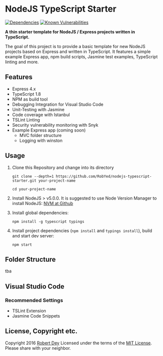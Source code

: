 # NodeJS TypeScript Starter

[![Dependencies](https://david-dm.org/RobYed/nodejs-typescript-starter.svg)](https://david-dm.org/robyed/nodejs-typescript-starter)
[![Known Vulnerabilities](https://snyk.io/test/github/RobYed/nodejs-typescript-starter/badge.svg)](https://snyk.io/test/github/RobYed/nodejs-typescript-starter)

**A thin starter template for NodeJS / Express projects written in TypeScript.**

The goal of this project is to provide a basic template for new NodeJS projects based on Express and written in TypeScript. 
It features a simple example Express app, npm build scripts, Jasmine test examples, TypeScript linting and more.

## Features
* Express 4.x
* TypeScript 1.8
* NPM as build tool
* Debugging Integration for Visual Studio Code
* Unit-Testing with Jasmine
* Code coverage with Istanbul
* TSLint Linting
* Security vulnerability monitoring with Snyk
* Example Express app (coming soon)
    - MVC folder structure
    - Logging with winston


## Usage

1. Clone this Repository and change into its directory

    `git clone --depth=1 https://github.com/RobYed/nodejs-typescript-starter.git your-project-name`

    `cd your-project-name`
2. Install NodeJS > v5.0.0. It is suggested to use Node Version Manager to install NodeJS:
    [NVM at Github](https://github.com/creationix/nvm)
3. Install global dependencies:

    `npm install -g typescript typings`
4. Install project dependencies (`npm install` and `typings install`), build and start dev server:

    `npm start`

## Folder Structure
tba

## Visual Studio Code

### Recommended Settings
* TSLint Extension
* Jasmine Code Snippets

## License, Copyright etc.
Copyright 2016 [Robert Dey](https://github.com/RobYed/) Licensed under the terms of the [MIT License](https://opensource.org/licenses/MIT). Please share with your neighbor.
